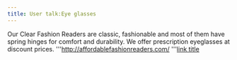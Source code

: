 ```yaml
---
title: User talk:Eye glasses
---
```


Our Clear Fashion Readers are classic, fashionable and most of them have
spring hinges for comfort and durability. We offer prescription
eyeglasses at discount prices. '''<http://affordablefashionreaders.com/>
'''[link title](http://www.example.com)
